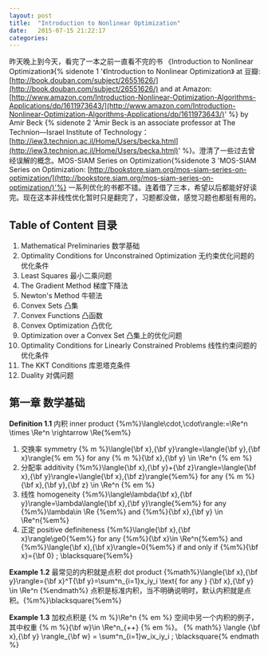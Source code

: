 ```yaml
---
layout: post
title:  "Introduction to Nonlinear Optimization"
date:   2015-07-15 21:22:17
categories:
---
```


昨天晚上到今天，看完了一本之前一直看不完的书 《Introduction to Nonlinear Optimization》{% sidenote 1 '《Introduction to Nonlinear Optimization》 at 豆瓣: [http://book.douban.com/subject/26551626/](http://book.douban.com/subject/26551626/) and at Amazon: [http://www.amazon.com/Introduction-Nonlinear-Optimization-Algorithms-Applications/dp/1611973643/](http://www.amazon.com/Introduction-Nonlinear-Optimization-Algorithms-Applications/dp/1611973643/)' %} by Amir Beck {% sidenote 2 'Amir Beck is an associate professor at The Technion—Israel Institute of Technology： [http://iew3.technion.ac.il/Home/Users/becka.html](http://iew3.technion.ac.il/Home/Users/becka.html)' %}。澄清了一些过去曾经误解的概念。MOS-SIAM Series on Optimization{%sidenote 3 'MOS-SIAM Series on Optimization: [http://bookstore.siam.org/mos-siam-series-on-optimization/](http://bookstore.siam.org/mos-siam-series-on-optimization/)'%} 一系列优化的书都不错。连着借了三本，希望以后都能好好读完。现在这本非线性优化暂时只是翻完了，习题都没做，感觉习题也都挺有用的。

<!--more-->

## Table of Content 目录

1. Mathematical Preliminaries 数学基础
2. Optimality Conditions for Unconstrained Optimization 无约束优化问题的优化条件
3. Least Squares 最小二乘问题
4. The Gradient Method 梯度下降法
5. Newton's Method 牛顿法
6. Convex Sets 凸集
7. Convex Functions 凸函数
8. Convex Optimization 凸优化
9. Optimization over a Convex Set 凸集上的优化问题
10. Optimality Conditions for Linearly Constrained Problems 线性约束问题的优化条件
11. The KKT Conditions 库恩塔克条件
12. Duality 对偶问题

## 第一章 数学基础

**Definition 1.1** 内积 inner product {%m%}\langle\cdot,\cdot\rangle:=\Re^n \times \Re^n \rightarrow \Re{%em%}

1. 交换率 symmetry {% m %}\langle{\bf x},{\bf y}\rangle=\langle{\bf y},{\bf x}\rangle{% em %} for any {% m %}{\bf x},{\bf y} \in \Re^n {% em %}
2. 分配率 additivity {%m%}\langle{\bf x},{\bf y}+{\bf z}\rangle=\langle{\bf x},{\bf y}\rangle+\langle{\bf x},{\bf z}\rangle{%em%} for any {% m %}{\bf x},{\bf y},{\bf z} \in \Re^n {% em %}
3. 线性 homogeneity {%m%}\langle\lambda{\bf x},{\bf y}\rangle=\lambda\langle{\bf x},{\bf y}\rangle{%em%} for any {%m%}\lambda\in \Re {%em%} and {%m%}{\bf x},{\bf y} \in \Re^n{%em%}
4. 正定 positive definiteness {%m%}\langle{\bf x},{\bf x}\rangle\ge0{%em%} for any {%m%}{\bf x}\in \Re^n{%em%} and {%m%}\langle{\bf x},{\bf x}\rangle=0{%em%} if and only if {%m%}{\bf x}={\bf 0} \; \blacksquare{%em%}

**Example 1.2** 最常见的内积就是点积 dot product
{%math%}\langle{\bf x},{\bf y}\rangle={\bf x}^T{\bf y}=\sum^n_{i=1}x_iy_i \text{ for any } {\bf x},{\bf y} \in \Re^n {%endmath%}
点积是标准内积，当不明确说明时，默认内积就是点积。{%m%}\blacksquare{%em%}

**Example 1.3** 加权点积是 {% m %}\Re^n {% em %} 空间中另一个内积的例子，其中权重 {% m %}{\bf w}\in \Re^n_{++} {% em %}。
{% math%} \langle {\bf x},{\bf y} \rangle_{\bf w} = \sum^n_{i=1}w_ix_iy_i \; \blacksquare{% endmath %}
